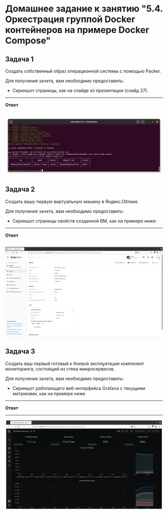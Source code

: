 # Домашнее задание к занятию "5.4. Оркестрация группой Docker контейнеров на примере Docker Compose"



## Задача 1

Создать собственный образ операционной системы с помощью Packer.

Для получения зачета, вам необходимо предоставить:
- Скриншот страницы, как на слайде из презентации (слайд 37).

---

**Ответ**

![Задача 1](/05-virt-04-docker-compose/img/1.png)
---

## Задача 2

Создать вашу первую виртуальную машину в Яндекс.Облаке.

Для получения зачета, вам необходимо предоставить:
- Скриншот страницы свойств созданной ВМ, как на примере ниже:


---

**Ответ**


![Задача 2](/05-virt-04-docker-compose/img/2.png)
---

## Задача 3

Создать ваш первый готовый к боевой эксплуатации компонент мониторинга, состоящий из стека микросервисов.

Для получения зачета, вам необходимо предоставить:
- Скриншот работающего веб-интерфейса Grafana с текущими метриками, как на примере ниже



---

**Ответ**

---

![Задача 3](/05-virt-04-docker-compose/img/3.png)

